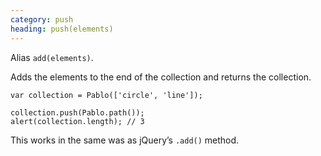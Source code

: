 ```yaml
---
category: push
heading: push(elements)
---
```


Alias `add(elements)`.

Adds the elements to the end of the collection and returns the collection.

    var collection = Pablo(['circle', 'line']);

    collection.push(Pablo.path());
    alert(collection.length); // 3

This works in the same was as jQuery’s `.add()` method.